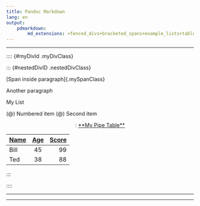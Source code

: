 ```yaml
---
title: Pandoc Markdown
lang: en
output: 
    pdmarkdown:
        md_extensions: +fenced_divs+bracketed_spans+example_lists+table_captions+pipe_tables
---
```


***

:::: {#myDivId .myDivClass}

::: {#nestedDivID .nestedDivClass}

[Span inside paragraph]{.mySpanClass}

Another paragraph

My List

(@)  Numbered item
(@)  Second item

<center>
: <u>**My Pipe Table**</u>

| <u>Name</u> | <u>Age</u> | <u>Score</u> |
|:-----|:---:|------:|
|Bill  | 45  |     99|
|Ted   | 38  |     88|

</center>

:::

::::


***
***